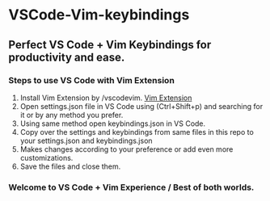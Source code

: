 # VSCode-Vim-keybindings
## Perfect VS Code + Vim  Keybindings for productivity and ease.
### Steps to use VS Code with Vim Extension 
1. Install Vim Extension by /vscodevim. [Vim Extension](https://marketplace.visualstudio.com/items?itemName=vscodevim.vim)
2. Open settings.json file in VS Code using (Ctrl+Shift+p) and searching for it or by any method you prefer.
3. Using same method open keybindings.json in VS Code.
4. Copy over the settings and keybindings from same files in this repo to your settings.json and keybindings.json
5. Makes changes according to your preference or add even more customizations.
6. Save the files and close them.
### Welcome to VS Code + Vim Experience / Best of both worlds. 
